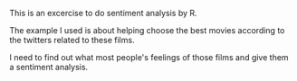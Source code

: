 This is an excercise to do sentiment analysis by R. 
 
The example I used is about helping choose the best movies according to the twitters related to these films. 

I need to find out what most people's feelings of those films and give them a sentiment analysis. 

